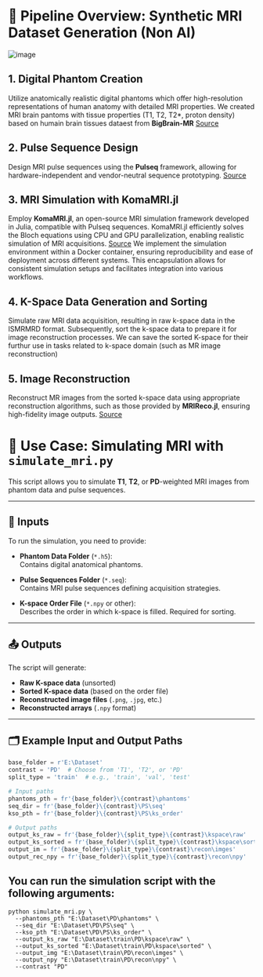 # 🧠 Pipeline Overview: Synthetic MRI Dataset Generation (Non AI)

![image](https://github.com/user-attachments/assets/c2888572-c93d-4d52-bd8e-c6e5373bd177)



## 1. Digital Phantom Creation

Utilize anatomically realistic digital phantoms which offer high-resolution representations of human anatomy with detailed MRI properties.  We created MRI brain pantoms with tissue properties (T1, T2, T2*, proton density) based on humain brain tissues dataest from **BigBrain-MR** [Source](https://brainweb.bic.mni.mcgill.ca/brainweb/)
 

## 2. Pulse Sequence Design

Design MRI pulse sequences using the **Pulseq** framework, allowing for hardware-independent and vendor-neutral sequence prototyping. [Source](https://pulseq.github.io/)


## 3. MRI Simulation with KomaMRI.jl

Employ **KomaMRI.jl**, an open-source MRI simulation framework developed in Julia, compatible with Pulseq sequences. KomaMRI.jl efficiently solves the Bloch equations using CPU and GPU parallelization, enabling realistic simulation of MRI acquisitions. [Source](https://pubmed.ncbi.nlm.nih.gov/36877139/)
We implement the simulation environment within a Docker container, ensuring reproducibility and ease of deployment across different systems. This encapsulation allows for consistent simulation setups and facilitates integration into various workflows.

## 4. K-Space Data Generation and Sorting

Simulate raw MRI data acquisition, resulting in raw k-space data  in the ISMRMRD format. Subsequently, sort the k-space data to prepare it for image reconstruction processes. We can save the sorted K-space for their furthur use in tasks related to k-space domain (such as MR image reconstruction)

## 5. Image Reconstruction

Reconstruct MR images from the sorted k-space data using appropriate reconstruction algorithms, such as those provided by **MRIReco.jl**, ensuring high-fidelity image outputs. [Source](https://pubmed.ncbi.nlm.nih.gov/33817833/)

# 📘 Use Case: Simulating MRI with `simulate_mri.py`

This script allows you to simulate **T1**, **T2**, or **PD**-weighted MRI images from phantom data and pulse sequences.

---

## 🧩 Inputs

To run the simulation, you need to provide:

- **Phantom Data Folder** (`*.h5`):  
  Contains digital anatomical phantoms.

- **Pulse Sequences Folder** (`*.seq`):  
  Contains MRI pulse sequences defining acquisition strategies.

- **K-space Order File** (`*.npy` or other):  
  Describes the order in which k-space is filled. Required for sorting.

---

## 📤 Outputs

The script will generate:

- **Raw K-space data** (unsorted)
- **Sorted K-space data** (based on the order file)
- **Reconstructed image files** (`.png`, `.jpg`, etc.)
- **Reconstructed arrays** (`.npy` format)

---

## 🗂️ Example Input and Output Paths

```python
base_folder = r'E:\Dataset'
contrast = 'PD'  # Choose from 'T1', 'T2', or 'PD'
split_type = 'train'  # e.g., 'train', 'val', 'test'

# Input paths
phantoms_pth = fr'{base_folder}\{contrast}\phantoms'
seq_dir = fr'{base_folder}\{contrast}\PS\seq'
kso_pth = fr'{base_folder}\{contrast}\PS\ks_order'

# Output paths
output_ks_raw = fr'{base_folder}\{split_type}\{contrast}\kspace\raw'
output_ks_sorted = fr'{base_folder}\{split_type}\{contrast}\kspace\sorted'
output_im = fr'{base_folder}\{split_type}\{contrast}\recon\imges'
output_rec_npy = fr'{base_folder}\{split_type}\{contrast}\recon\npy'
```
## You can run the simulation script with the following arguments:
```
python simulate_mri.py \
  --phantoms_pth "E:\Dataset\PD\phantoms" \
  --seq_dir "E:\Dataset\PD\PS\seq" \
  --kso_pth "E:\Dataset\PD\PS\ks_order" \
  --output_ks_raw "E:\Dataset\train\PD\kspace\raw" \
  --output_ks_sorted "E:\Dataset\train\PD\kspace\sorted" \
  --output_img "E:\Dataset\train\PD\recon\imges" \
  --output_npy "E:\Dataset\train\PD\recon\npy" \
  --contrast "PD"


